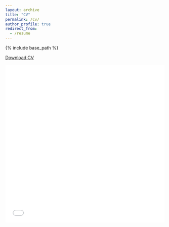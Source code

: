 ```yaml
---
layout: archive
title: "CV"
permalink: /cv/
author_profile: true
redirect_from:
  - /resume
---
```


{% include base_path %}

[Download CV](/files/EFlavin_CV.pdf)

<iframe src="/files/EFlavin_CV.pdf" width="100%" height="500" frameborder="no" border="0" marginwidth="0" marginheight="0"></iframe>
